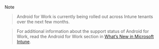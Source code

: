 > [!Note]

> Android for Work is currently being rolled out across Intune tenants over the next few months.

> For additional information about the support status of Android for Work, read the Android for Work section in [What’s New in Microsoft Intune](/intune/whats-new/whats-new-in-microsoft-intune).
